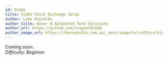 ```yaml
---
id: Stake
title: Stake Stock Exchange Setup
author: Luke Reynolds
author_title: Owner @ Automated Tech Solutions
author_url: https://github.com/lreynolds188
author_image_url: https://thereynolds.com.au/_next/image?url=%2Fprofile.jpg&w=256&q=75
---
```


Coming soon.<br/>
<i>Difficulty: Beginner</i>
